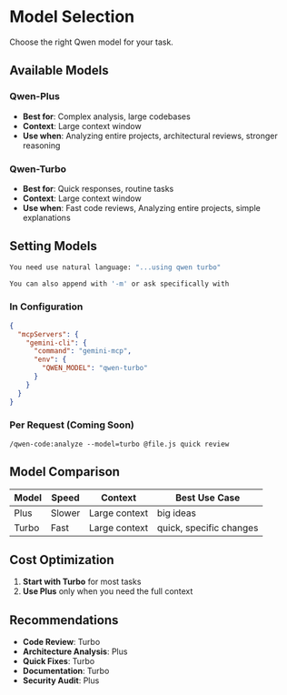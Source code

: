 # Model Selection

Choose the right Qwen model for your task.

## Available Models

### Qwen-Plus
- **Best for**: Complex analysis, large codebases
- **Context**: Large context window
- **Use when**: Analyzing entire projects, architectural reviews, stronger reasoning

### Qwen-Turbo
- **Best for**: Quick responses, routine tasks
- **Context**: Large context window  
- **Use when**: Fast code reviews, Analyzing entire projects, simple explanations

## Setting Models
```bash
You need use natural language: "...using qwen turbo"
```
```bash
You can also append with '-m' or ask specifically with 
```

### In Configuration
```json
{
  "mcpServers": {
    "gemini-cli": {
      "command": "gemini-mcp",
      "env": {
        "QWEN_MODEL": "qwen-turbo"
      }
    }
  }
}
```

### Per Request (Coming Soon)
```
/qwen-code:analyze --model=turbo @file.js quick review
```

## Model Comparison

| Model | Speed | Context | Best Use Case |
|-------|-------|---------|---------------|
| Plus | Slower | Large context | big ideas |
| Turbo | Fast | Large context | quick, specific changes |

## Cost Optimization

1. **Start with Turbo** for most tasks
2. **Use Plus** only when you need the full context

## Recommendations

- **Code Review**: Turbo
- **Architecture Analysis**: Plus
- **Quick Fixes**: Turbo
- **Documentation**: Turbo
- **Security Audit**: Plus